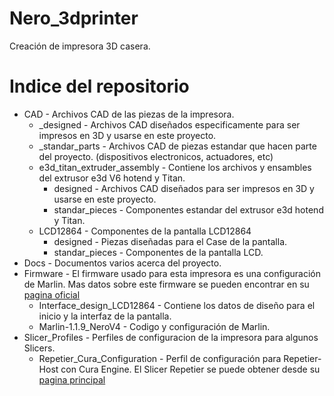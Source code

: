 # Nero_3dprinter
Creación de impresora 3D casera.

# Indice del repositorio
* CAD - Archivos CAD de las piezas de la impresora.
  * _designed - Archivos CAD diseñados especificamente para ser impresos en 3D y usarse en este proyecto.
  * _standar_parts - Archivos CAD de piezas estandar que hacen parte del proyecto. (dispositivos electronicos, actuadores, etc)
  * e3d_titan_extruder_assembly - Contiene los archivos y ensambles del extrusor e3d V6 hotend y Titan.
    * designed - Archivos CAD diseñados para ser impresos en 3D y usarse en este proyecto.
    * standar_pieces - Componentes estandar del extrusor e3d hotend y Titan.
  * LCD12864 - Componentes de la pantalla LCD12864
    * designed - Piezas diseñadas para el Case de la pantalla.
    * standar_pieces - Componentes de la pantalla LCD.
* Docs - Documentos varios acerca del proyecto.
* Firmware - El firmware usado para esta impresora es una configuración de Marlin. Mas datos sobre este firmware se pueden encontrar en su [pagina oficial](https://marlinfw.org/)
  * Interface_design_LCD12864 - Contiene los datos de diseño para el inicio y la interfaz de la pantalla.
  * Marlin-1.1.9_NeroV4 - Codigo y configuración de Marlin.
* Slicer_Profiles - Perfiles de configuracion de la impresora para algunos Slicers.
  * Repetier_Cura_Configuration - Perfil de configuración para Repetier-Host con Cura Engine. El Slicer Repetier se puede obtener desde su [pagina principal](https://www.repetier.com/)